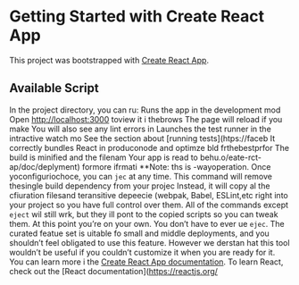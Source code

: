 # Getting Started with Create React App
This project was bootstrapped with [Create React App](https://github.com/facebook/create-react-app).
## Available Script
In the project directory, you can ru:
Runs the app in the development mod
Open [http://localhost:3000](http://ocalhost:3000) toview it i thebrows
The page will reload if you make 
You will also see any lint errors in 
Launches the test runner in the intractive watch mo
See the section about [running tests](htps://faceb
It correctly bundles React in produconode and optimze bld frthebestprfor
The build is minified and the filenam
Your app is read to behu.o/eate-rct-ap/doc/deplyment) formore ifrmati
**Note: ths is  -wayoperation. Once yoconfiguriochoce, you can `jec` at any time. This command will remove thesingle build dependency from your projec
Instead, it will copy al the cfiuration filesand teransitive depeecie (webpak, Babel, ESLint,etc right into your project so you have full control over them. All of the commands except `eject` wil still wrk, but they ill pont to the copied scripts so you can tweak them. At this point you’re on your own.
You don’t have to ever ue `ejec`. The curated featue set is uitable fo small and middle deployments, and you shouldn’t feel obligated to use this feature. However we derstan hat this tool wouldn’t be useful if you couldn’t customize it when you are ready for it.
You can learn more i the [Create React App documentation](https://facebook.github.io/create-react-app/docs/getting-started).
To learn React, check out the [React documentation](https://reactjs.org/
